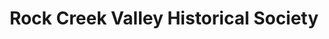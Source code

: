 ---
layout: repo
title: "Rock Creek Valley Historical Society"
id: 25754
permalink: repos/25754/
---